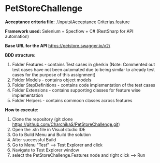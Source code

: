 # PetStoreChallenge
**Acceptance criteria file:**
.\Inputs\Acceptance Criterias.feature

**Framework used:**
Selenium + Specflow + C# (RestSharp for API automation)

**Base URL for the API**
https://petstore.swagger.io/v2/

**BDD structure:**
1. Folder Features - contains Test cases in gherkin (Note: Commented out test cases have not been automated due to being similar to already test cases for the purpose of this assignment)
2. Folder Models - contains object models
3. Folder StepDefinitions - contains code implementation of the test cases
4. Folder Extensions - contains supporting classes for feature wise implementation
5. Folder Helpers - contains commoon classes across features

**How to execute:**
1. Clone the repository (git clone https://github.com/CharchikaS/PetStoreChallenge.git)
2. Open the .sln file in Visual studio IDE
3. Go to Build Menu and Build the solution
4. After successful Build
5. Go to Menu "Test" --> Test Explorer and click
6. Navigate to Test Explorer window
7. select the PetStoreChallenge.Features node and right click --> Run
